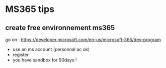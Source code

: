 # MS365 tips

## create free environnement ms365
go on : 
https://developer.microsoft.com/en-us/microsoft-365/dev-program

- use an ms account (personnal ac ok)
- register
- you have sandbox for 90days !
